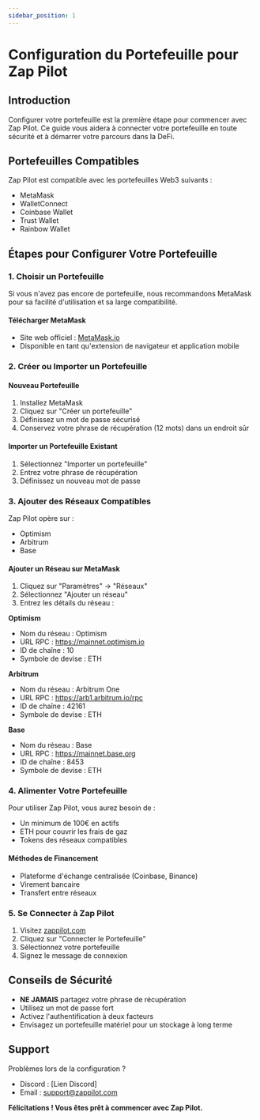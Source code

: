```yaml
---
sidebar_position: 1
---
```


# Configuration du Portefeuille pour Zap Pilot

## Introduction

Configurer votre portefeuille est la première étape pour commencer avec Zap Pilot. Ce guide vous
aidera à connecter votre portefeuille en toute sécurité et à démarrer votre parcours dans la DeFi.

## Portefeuilles Compatibles

Zap Pilot est compatible avec les portefeuilles Web3 suivants :

- MetaMask
- WalletConnect
- Coinbase Wallet
- Trust Wallet
- Rainbow Wallet

## Étapes pour Configurer Votre Portefeuille

### 1. Choisir un Portefeuille

Si vous n'avez pas encore de portefeuille, nous recommandons MetaMask pour sa facilité d'utilisation
et sa large compatibilité.

#### Télécharger MetaMask

- Site web officiel : [MetaMask.io](https://metamask.io/)
- Disponible en tant qu'extension de navigateur et application mobile

### 2. Créer ou Importer un Portefeuille

#### Nouveau Portefeuille

1. Installez MetaMask
2. Cliquez sur "Créer un portefeuille"
3. Définissez un mot de passe sécurisé
4. Conservez votre phrase de récupération (12 mots) dans un endroit sûr

#### Importer un Portefeuille Existant

1. Sélectionnez "Importer un portefeuille"
2. Entrez votre phrase de récupération
3. Définissez un nouveau mot de passe

### 3. Ajouter des Réseaux Compatibles

Zap Pilot opère sur :

- Optimism
- Arbitrum
- Base

#### Ajouter un Réseau sur MetaMask

1. Cliquez sur "Paramètres" → "Réseaux"
2. Sélectionnez "Ajouter un réseau"
3. Entrez les détails du réseau :

**Optimism**

- Nom du réseau : Optimism
- URL RPC : https://mainnet.optimism.io
- ID de chaîne : 10
- Symbole de devise : ETH

**Arbitrum**

- Nom du réseau : Arbitrum One
- URL RPC : https://arb1.arbitrum.io/rpc
- ID de chaîne : 42161
- Symbole de devise : ETH

**Base**

- Nom du réseau : Base
- URL RPC : https://mainnet.base.org
- ID de chaîne : 8453
- Symbole de devise : ETH

### 4. Alimenter Votre Portefeuille

Pour utiliser Zap Pilot, vous aurez besoin de :

- Un minimum de 100€ en actifs
- ETH pour couvrir les frais de gaz
- Tokens des réseaux compatibles

#### Méthodes de Financement

- Plateforme d'échange centralisée (Coinbase, Binance)
- Virement bancaire
- Transfert entre réseaux

### 5. Se Connecter à Zap Pilot

1. Visitez [zappilot.com](https://zappilot.com)
2. Cliquez sur "Connecter le Portefeuille"
3. Sélectionnez votre portefeuille
4. Signez le message de connexion

## Conseils de Sécurité

- **NE JAMAIS** partagez votre phrase de récupération
- Utilisez un mot de passe fort
- Activez l'authentification à deux facteurs
- Envisagez un portefeuille matériel pour un stockage à long terme

## Support

Problèmes lors de la configuration ?

- Discord : [Lien Discord]
- Email : support@zappilot.com

**Félicitations ! Vous êtes prêt à commencer avec Zap Pilot.**
